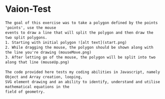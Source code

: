 # Vaion-Test


    The goal of this exercise was to take a polygon defined by the points 'points', use the mouse
    events to draw a line that will split the polygon and then draw the two split polygons.
    1. Starting with initial polygon ![alt text](start.png)
    2. While dragging the mouse, the polygon should be shown along with the line you're drawing (mouseMove.png)
    3. After letting go of the mouse, the polygon will be split into two along that line (mouseUp.png)

    The code provided here tests my coding abilities in Javascript, namely Object and Array creation, looping, 
    SVG element drawing and an ability to identify, understand and utilise mathematical equations in the 
    field of geometry. 


